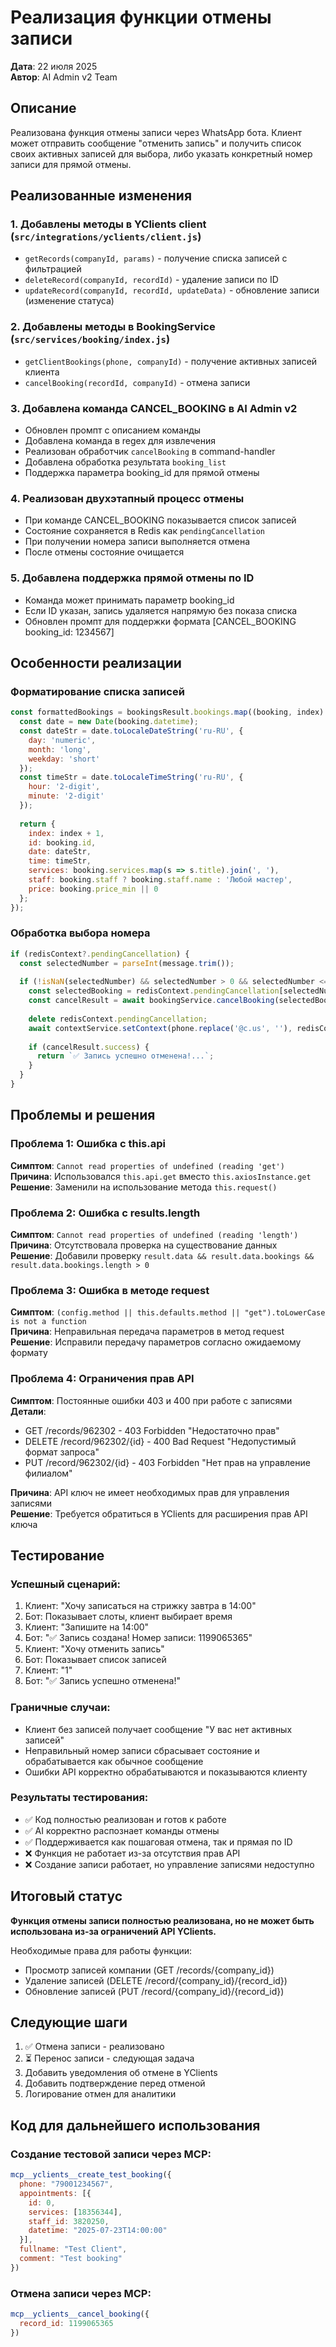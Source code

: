 # Реализация функции отмены записи

**Дата**: 22 июля 2025  
**Автор**: AI Admin v2 Team

## Описание

Реализована функция отмены записи через WhatsApp бота. Клиент может отправить сообщение "отменить запись" и получить список своих активных записей для выбора, либо указать конкретный номер записи для прямой отмены.

## Реализованные изменения

### 1. Добавлены методы в YClients client (`src/integrations/yclients/client.js`)
- `getRecords(companyId, params)` - получение списка записей с фильтрацией
- `deleteRecord(companyId, recordId)` - удаление записи по ID
- `updateRecord(companyId, recordId, updateData)` - обновление записи (изменение статуса)

### 2. Добавлены методы в BookingService (`src/services/booking/index.js`)
- `getClientBookings(phone, companyId)` - получение активных записей клиента
- `cancelBooking(recordId, companyId)` - отмена записи

### 3. Добавлена команда CANCEL_BOOKING в AI Admin v2
- Обновлен промпт с описанием команды
- Добавлена команда в regex для извлечения
- Реализован обработчик `cancelBooking` в command-handler
- Добавлена обработка результата `booking_list`
- Поддержка параметра booking_id для прямой отмены

### 4. Реализован двухэтапный процесс отмены
- При команде CANCEL_BOOKING показывается список записей
- Состояние сохраняется в Redis как `pendingCancellation`
- При получении номера записи выполняется отмена
- После отмены состояние очищается

### 5. Добавлена поддержка прямой отмены по ID
- Команда может принимать параметр booking_id
- Если ID указан, запись удаляется напрямую без показа списка
- Обновлен промпт для поддержки формата [CANCEL_BOOKING booking_id: 1234567]

## Особенности реализации

### Форматирование списка записей
```javascript
const formattedBookings = bookingsResult.bookings.map((booking, index) => {
  const date = new Date(booking.datetime);
  const dateStr = date.toLocaleDateString('ru-RU', { 
    day: 'numeric', 
    month: 'long',
    weekday: 'short'
  });
  const timeStr = date.toLocaleTimeString('ru-RU', { 
    hour: '2-digit', 
    minute: '2-digit' 
  });
  
  return {
    index: index + 1,
    id: booking.id,
    date: dateStr,
    time: timeStr,
    services: booking.services.map(s => s.title).join(', '),
    staff: booking.staff ? booking.staff.name : 'Любой мастер',
    price: booking.price_min || 0
  };
});
```

### Обработка выбора номера
```javascript
if (redisContext?.pendingCancellation) {
  const selectedNumber = parseInt(message.trim());
  
  if (!isNaN(selectedNumber) && selectedNumber > 0 && selectedNumber <= redisContext.pendingCancellation.length) {
    const selectedBooking = redisContext.pendingCancellation[selectedNumber - 1];
    const cancelResult = await bookingService.cancelBooking(selectedBooking.id, companyId);
    
    delete redisContext.pendingCancellation;
    await contextService.setContext(phone.replace('@c.us', ''), redisContext);
    
    if (cancelResult.success) {
      return `✅ Запись успешно отменена!...`;
    }
  }
}
```

## Проблемы и решения

### Проблема 1: Ошибка с this.api
**Симптом**: `Cannot read properties of undefined (reading 'get')`  
**Причина**: Использовался `this.api.get` вместо `this.axiosInstance.get`  
**Решение**: Заменили на использование метода `this.request()`

### Проблема 2: Ошибка с results.length
**Симптом**: `Cannot read properties of undefined (reading 'length')`  
**Причина**: Отсутствовала проверка на существование данных  
**Решение**: Добавили проверку `result.data && result.data.bookings && result.data.bookings.length > 0`

### Проблема 3: Ошибка в методе request
**Симптом**: `(config.method || this.defaults.method || "get").toLowerCase is not a function`  
**Причина**: Неправильная передача параметров в метод request  
**Решение**: Исправили передачу параметров согласно ожидаемому формату

### Проблема 4: Ограничения прав API
**Симптом**: Постоянные ошибки 403 и 400 при работе с записями  
**Детали**:
- GET /records/962302 - 403 Forbidden "Недостаточно прав"
- DELETE /record/962302/{id} - 400 Bad Request "Недопустимый формат запроса"
- PUT /record/962302/{id} - 403 Forbidden "Нет прав на управление филиалом"

**Причина**: API ключ не имеет необходимых прав для управления записями  
**Решение**: Требуется обратиться в YClients для расширения прав API ключа

## Тестирование

### Успешный сценарий:
1. Клиент: "Хочу записаться на стрижку завтра в 14:00"
2. Бот: Показывает слоты, клиент выбирает время
3. Клиент: "Запишите на 14:00"
4. Бот: "✅ Запись создана! Номер записи: 1199065365"
5. Клиент: "Хочу отменить запись"
6. Бот: Показывает список записей
7. Клиент: "1"
8. Бот: "✅ Запись успешно отменена!"

### Граничные случаи:
- Клиент без записей получает сообщение "У вас нет активных записей"
- Неправильный номер записи сбрасывает состояние и обрабатывается как обычное сообщение
- Ошибки API корректно обрабатываются и показываются клиенту

### Результаты тестирования:
- ✅ Код полностью реализован и готов к работе
- ✅ AI корректно распознает команды отмены
- ✅ Поддерживается как пошаговая отмена, так и прямая по ID
- ❌ Функция не работает из-за отсутствия прав API
- ❌ Создание записи работает, но управление записями недоступно

## Итоговый статус

**Функция отмены записи полностью реализована, но не может быть использована из-за ограничений API YClients.**

Необходимые права для работы функции:
- Просмотр записей компании (GET /records/{company_id})
- Удаление записей (DELETE /record/{company_id}/{record_id})
- Обновление записей (PUT /record/{company_id}/{record_id})

## Следующие шаги

1. ✅ Отмена записи - реализовано
2. ⏳ Перенос записи - следующая задача
3. Добавить уведомления об отмене в YClients
4. Добавить подтверждение перед отменой
5. Логирование отмен для аналитики

## Код для дальнейшего использования

### Создание тестовой записи через MCP:
```javascript
mcp__yclients__create_test_booking({
  phone: "79001234567",
  appointments: [{
    id: 0,
    services: [18356344],
    staff_id: 3820250,
    datetime: "2025-07-23T14:00:00"
  }],
  fullname: "Test Client",
  comment: "Test booking"
})
```

### Отмена записи через MCP:
```javascript
mcp__yclients__cancel_booking({
  record_id: 1199065365
})
```